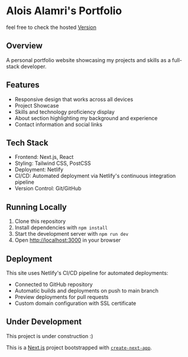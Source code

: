 # Alois Alamri's Portfolio

feel free to check the hosted [Version](https://alois-alamri.netlify.app/)


## Overview
A personal portfolio website showcasing my projects and skills as a full-stack developer.

## Features
- Responsive design that works across all devices
- Project Showcase
- Skills and technology proficiency display
- About section highlighting my background and experience
- Contact information and social links

## Tech Stack
- Frontend: Next.js, React
- Styling: Tailwind CSS, PostCSS
- Deployment: Netlify
- CI/CD: Automated deployment via Netlify's continuous integration pipeline
- Version Control: Git/GitHub

## Running Locally
1. Clone this repository
2. Install dependencies with `npm install`
3. Start the development server with `npm run dev`
4. Open [http://localhost:3000](http://localhost:3000) in your browser

## Deployment
This site uses Netlify's CI/CD pipeline for automated deployments:
- Connected to GitHub repository
- Automatic builds and deployments on push to main branch
- Preview deployments for pull requests
- Custom domain configuration with SSL certificate

## Under Development
This project is under construction :)

This is a [Next.js](https://nextjs.org) project bootstrapped with [`create-next-app`](https://nextjs.org/docs/app/api-reference/cli/create-next-app).

